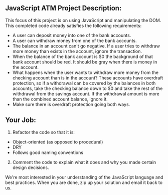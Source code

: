 ## JavaScript ATM Project Description:

This focus of this project is on using JavaScript and manipulating the DOM.
This completed code already satisfies the following requirements:

* A user can deposit money into one of the bank accounts.
* A user can withdraw money from one of the bank accounts.
* The balance in an account can't go negative. If a user tries to withdraw more money than exists in the account, ignore the transaction.
* When the balance of the bank account is $0 the background of that bank account should be red. It should be gray when there is money in the account.
* What happens when the user wants to withdraw more money from the checking account than is in the account? These accounts have overdraft protection, so if a withdrawal can be covered by the balances in both accounts, take the checking balance down to $0 and take the rest of the withdrawal from the savings account. If the withdrawal amount is more than the combined account balance, ignore it.
* Make sure there is overdraft protection going both ways.

## Your Job:

1) Refactor the code so that it is:

  * Object-oriented (as opposed to procedural)
  * DRY
  * Follows good naming conventions

2) Comment the code to explain what it does and why you made certain design decisions.

We're most interested in your understanding of the JavaScript language and best practices. When you are done, zip up your solution and email it back to us.
